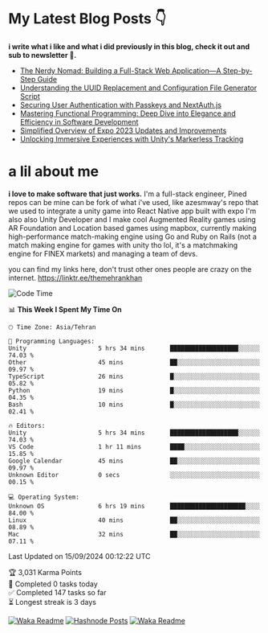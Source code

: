 # My Latest Blog Posts 👇
**i write what i like and what i did previously in this blog, check it out and sub to newsletter 🫡.**

<!-- HASHNODE_BLOG:START -->
- [The Nerdy Nomad: Building a Full-Stack Web Application—A Step-by-Step Guide](https://themehrankhan.hashnode.dev/the-nerdy-nomad-building-a-full-stack-web-applicationa-step-by-step-guide)
- [Understanding the UUID Replacement and Configuration File Generator Script](https://themehrankhan.hashnode.dev/understanding-the-uuid-replacement-and-configuration-file-generator-script)
- [Securing User Authentication with Passkeys and NextAuth.js](https://themehrankhan.hashnode.dev/securing-user-authentication-with-passkeys-and-nextauthjs)
- [Mastering Functional Programming: Deep Dive into Elegance and Efficiency in Software Development](https://themehrankhan.hashnode.dev/mastering-functional-programming-deep-dive-into-elegance-and-efficiency-in-software-development)
- [Simplified Overview of Expo 2023 Updates and Improvements](https://themehrankhan.hashnode.dev/expo-2023-updates-and-features-summary)
- [Unlocking Immersive Experiences with Unity's Markerless Tracking](https://themehrankhan.hashnode.dev/unlocking-immersive-experiences-with-unitys-markerless-tracking)

<!-- HASHNODE_BLOG:END -->

# a lil about me
**i love to make  software that just works.**
I'm a full-stack engineer, Pined repos can be mine can be fork of what i've used, like azesmway's repo that we used to integrate a unity game into React Native app built with expo I'm also also Unity Developer and I make cool Augmented Reality games using AR Foundation and Location based games using mapbox, currently making high-performance match-making engine using Go and Ruby on Rails (not a match making engine for games with unity tho lol, it's a matchmaking engine for FINEX markets) and managing a team of devs.

you can find my links here, don't trust other ones people are crazy on the internet.
https://linktr.ee/themehrankhan

<!--START_SECTION:waka-->
![Code Time](http://img.shields.io/badge/Code%20Time-621%20hrs%2013%20mins-blue)

📊 **This Week I Spent My Time On** 

```text
🕑︎ Time Zone: Asia/Tehran

💬 Programming Languages: 
Unity                    5 hrs 34 mins       ███████████████████░░░░░░   74.03 % 
Other                    45 mins             ██░░░░░░░░░░░░░░░░░░░░░░░   09.97 % 
TypeScript               26 mins             █░░░░░░░░░░░░░░░░░░░░░░░░   05.82 % 
Python                   19 mins             █░░░░░░░░░░░░░░░░░░░░░░░░   04.35 % 
Bash                     10 mins             █░░░░░░░░░░░░░░░░░░░░░░░░   02.41 % 

🔥 Editors: 
Unity                    5 hrs 34 mins       ███████████████████░░░░░░   74.03 % 
VS Code                  1 hr 11 mins        ████░░░░░░░░░░░░░░░░░░░░░   15.85 % 
Google Calendar          45 mins             ██░░░░░░░░░░░░░░░░░░░░░░░   09.97 % 
Unknown Editor           0 secs              ░░░░░░░░░░░░░░░░░░░░░░░░░   00.15 % 

💻 Operating System: 
Unknown OS               6 hrs 19 mins       █████████████████████░░░░   84.00 % 
Linux                    40 mins             ██░░░░░░░░░░░░░░░░░░░░░░░   08.89 % 
Mac                      32 mins             ██░░░░░░░░░░░░░░░░░░░░░░░   07.11 % 
```


 Last Updated on 15/09/2024 00:12:22 UTC
<!--END_SECTION:waka-->

<!-- TODO-IST:START -->
🏆  3,031 Karma Points           
🌸  Completed 0 tasks today           
✅  Completed 147 tasks so far           
⏳  Longest streak is 3 days
<!-- TODO-IST:END -->

[![Waka Readme](https://github.com/TheMehranKhan/themehrankhan/actions/workflows/main.yml/badge.svg)](https://github.com/TheMehranKhan/themehrankhan/actions/workflows/main.yml)
[![Hashnode Posts](https://github.com/TheMehranKhan/themehrankhan/actions/workflows/hashnode.yml/badge.svg)](https://github.com/TheMehranKhan/themehrankhan/actions/workflows/hashnode.yml)
[![Waka Readme](https://github.com/TheMehranKhan/themehrankhan/actions/workflows/waka.yml/badge.svg)](https://github.com/TheMehranKhan/themehrankhan/actions/workflows/waka.yml)

